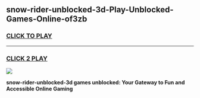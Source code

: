 
## snow-rider-unblocked-3d-Play-Unblocked-Games-Online-of3zb
<h3>
<a href="https://premium76.site?title=snow-rider-unblocked-3d&ref=25A">CLICK TO PLAY</a></h3>
<hr>

<h3>
<a href="https://premium76.site?title=snow-rider-unblocked-3d&ref=25A">CLICK 2 PLAY</a>
  
</h3>

<a href="https://premium76.site?title=snow-rider-unblocked-3d&ref=25A"><img src="https://clearcache.store/games.png"></a>


**snow-rider-unblocked-3d games unblocked: Your Gateway to Fun and Accessible Online Gaming**
